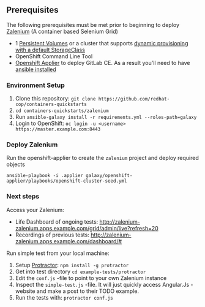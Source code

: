 ## Prerequisites

The following prerequisites must be met prior to beginning to deploy [Zalenium](https://opensource.zalando.com/zalenium/) (A container based Selenium Grid)

* 1 [Persistent Volumes](https://docs.openshift.com/container-platform/latest/architecture/additional_concepts/storage.html) or a cluster that supports [dynamic provisioning with a default StorageClass](https://docs.openshift.com/container-platform/latest/install_config/storage_examples/storage_classes_dynamic_provisioning.html)
* OpenShift Command Line Tool
* [Openshift Applier](https://github.com/redhat-cop/openshift-applier/) to deploy GitLab CE. As a result you'll need to have [ansible installed](http://docs.ansible.com/ansible/latest/intro_installation.html)


### Environment Setup

1. Clone this repository: `git clone https://github.com/redhat-cop/containers-quickstarts`
2. `cd containers-quickstarts/zalenium`
3. Run `ansible-galaxy install -r requirements.yml --roles-path=galaxy`
4. Login to OpenShift: `oc login -u <username> https://master.example.com:8443`

### Deploy Zalenium

Run the openshift-applier to create the `zalenium` project and deploy required objects
```
ansible-playbook -i .applier galaxy/openshift-applier/playbooks/openshift-cluster-seed.yml
```

### Next steps

Access your Zalenium:
* Life Dashboard of ongoing tests:
http://zalenium-zalenium.apps.example.com/grid/admin/live?refresh=20
* Recordings of previous tests:
http://zalenium-zalenium.apps.example.com/dashboard/#

Run simple test from your local machine:
1. Setup [Protractor](https://www.protractortest.org/#/tutorial#setup): `npm install -g protractor`
2. Get into test directory `cd example-tests/protractor`
3. Edit the `conf.js` -file to point to your own Zalenium instance
4. Inspect the `simple-test.js` -file. It will just quickly access Angular.Js -website and make a post to their TODO example.
5. Run the tests with: `protractor conf.js`